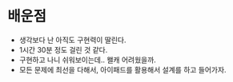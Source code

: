 # 배운점
- 생각보다 난 아직도 구현력이 딸린다.
- 1시간 30분 정도 걸린 것 같다.
- 구현하고 나니 쉬워보이는데.. 왤캐 어려웠을까.
- 모든 문제에 최선을 다해서, 아이패드를 활용해서 설계를 하고 들어가자.
